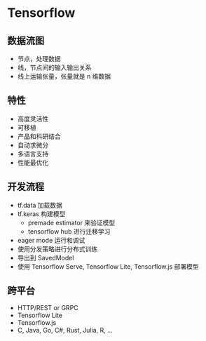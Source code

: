 # Tensorflow

## 数据流图

- 节点，处理数据
- 线，节点间的输入输出关系
- 线上运输张量，张量就是 n 维数据

## 特性

- 高度灵活性
- 可移植
- 产品和科研结合
- 自动求微分
- 多语言支持
- 性能最优化

## 开发流程

- tf.data 加载数据
- tf.keras 构建模型
  - premade estimator 来验证模型
  - tensorflow hub 进行迁移学习
- eager mode 运行和调试
- 使用分发策略进行分布式训练
- 导出到 SavedModel
- 使用 Tensorflow Serve, Tensorflow Lite, Tensorflow.js 部署模型

## 跨平台

- HTTP/REST or GRPC
- Tensorflow Lite
- Tensorflow.js
- C, Java, Go, C#, Rust, Julia, R, ...
